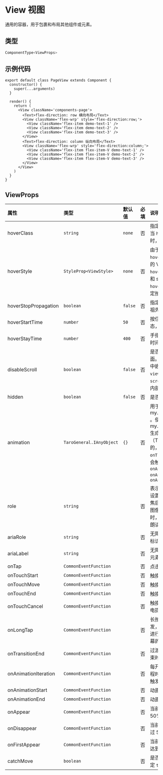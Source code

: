 # View 视图

通用的容器，用于包裹和布局其他组件或元素。

## 类型

```jsx
ComponentType<ViewProps>
```

## 示例代码

```tsx
export default class PageView extends Component {
  constructor() {
    super(...arguments)
  }

  render() {
    return (
      <View className='components-page'>
        <Text>flex-direction: row 横向布局</Text>
        <View className='flex-wrp' style='flex-direction:row;'>
          <View className='flex-item demo-text-1' />
          <View className='flex-item demo-text-2' />
          <View className='flex-item demo-text-3' />
        </View>
        <Text>flex-direction: column 纵向布局</Text>
        <View className='flex-wrp' style='flex-direction:column;'>
          <View className='flex-item flex-item-V demo-text-1' />
          <View className='flex-item flex-item-V demo-text-2' />
          <View className='flex-item flex-item-V demo-text-3' />
        </View>
      </View>
    )
  }
}
```

## ViewProps

| 属性                 | 类型                     | 默认值  | 必填 | 说明                                                                                                                                                                                                    |
| :------------------- | :----------------------- | :------ | :--- | :------------------------------------------------------------------------------------------------------------------------------------------------------------------------------------------------------ |
| hoverClass           | `string`                 | `none`  | 否   | 指定按下去的样式类。当 `hover-class="none"` 时，没有点击态效果                                                                                                                                          |
| hoverStyle           | `StyleProp<ViewStyle>`   | `none`  | 否   | 由于 RN 不支持 `hoverClass`，故 RN 端的 View 组件实现了 `hoverStyle` 属性，写法和 style 类似，只不过 `hoverStyle` 的样式是指定按下去的样式                                                              |
| hoverStopPropagation | `boolean`                | `false` | 否   | 指定是否阻止本节点的祖先节点出现点击态                                                                                                                                                                  |
| hoverStartTime       | `number`                 | `50`    | 否   | 按住后多久出现点击态，单位毫秒                                                                                                                                                                          |
| hoverStayTime        | `number`                 | `400`   | 否   | 手指松开后点击态保留时间，单位毫秒                                                                                                                                                                      |
| disableScroll        | `boolean`                | `false` | 否   | 是否阻止区域内滚动页面。说明： 如果 `view` 中嵌套 `view`，外层 `view` 设置 `disable-scroll` 为 `true` 时禁止内部的滚动                                                                                  |
| hidden               | `boolean`                | `false` | 否   | 是否隐藏                                                                                                                                                                                                |
| animation            | `TaroGeneral.IAnyObject` | `{}`    | 否   | 用于动画，详见 my.createAnimation 。使用 my.createAnimation 生成的动画是通过过渡（Transition）实现的，只会触发 `onTransitionEnd`，不会触发 `onAnimationStart`, `onAnimationIteration`, `onAnimationEnd` |
| role                 | `string`                 |         | 否   | 表示组件的语义角色。设置为 `img` 时，组件聚焦后读屏软件会朗读出图像；设置为 `button` 时，聚焦后读屏软件会朗读出按钮                                                                                     |
| ariaRole             | `string`                 |         | 否   | 无障碍访问，（角色）标识元素的作用                                                                                                                                                                      |
| ariaLabel            | `string`                 |         | 否   | 无障碍访问，（属性）元素的额外描述                                                                                                                                                                      |
| onTap                | `CommonEventFunction`    |         | 否   | 点击                                                                                                                                                                                                    |
| onTouchStart         | `CommonEventFunction`    |         | 否   | 触摸动作开始                                                                                                                                                                                            |
| onTouchMove          | `CommonEventFunction`    |         | 否   | 触摸后移动                                                                                                                                                                                              |
| onTouchEnd           | `CommonEventFunction`    |         | 否   | 触摸动作结束                                                                                                                                                                                            |
| onTouchCancel        | `CommonEventFunction`    |         | 否   | 触摸动作被打断，如来电提醒，弹窗                                                                                                                                                                        |
| onLongTap            | `CommonEventFunction`    |         | 否   | 长按 500ms 之后触发，触发了长按事件后进行移动将不会触发屏幕的滚动                                                                                                                                       |
| onTransitionEnd      | `CommonEventFunction`    |         | 否   | 过渡（Transition）结束时触发                                                                                                                                                                            |
| onAnimationIteration | `CommonEventFunction`    |         | 否   | 每开启一次新的动画过程时触发。（第一次不触发）                                                                                                                                                          |
| onAnimationStart     | `CommonEventFunction`    |         | 否   | 动画开始时触发                                                                                                                                                                                          |
| onAnimationEnd       | `CommonEventFunction`    |         | 否   | 动画结束时触发                                                                                                                                                                                          |
| onAppear             | `CommonEventFunction`    |         | 否   | 当前元素可见面积超过 50% 时触发                                                                                                                                                                         |
| onDisappear          | `CommonEventFunction`    |         | 否   | 当前元素不可见面积超过 50% 时触发                                                                                                                                                                       |
| onFirstAppear        | `CommonEventFunction`    |         | 否   | 当前元素首次可见面积达到 50% 时触发                                                                                                                                                                     |
| catchMove            | `boolean`                |         | 否   | 是否以 `catch` 的形式绑定 `touchmove` 事件                                                                                                                                                              |

<!-- 
## Props 与 API 支持度

| 属性 | H5  | Harmony | React Native | 微信小程序 | 京东小程序 |
| :--: | :-: | :-----: | :----------: | :--------: | :--------: |
|  -   | ✔️  |   ✔️    |      ✔️      |     ✔️     |     ✔️     |
|  -   | ✔️  |   ✔️    |      ✔️      |     ✔️     |     ✔️     |
|  -   | ✔️  |   ✔️    |      ✔️      |     ✔️     |     ✔️     |
|  -   | ✔️  |   ✔️    |      ✔️      |     ✔️     |     ✔️     |
|  -   | ✔️  |   ✔️    |      ✔️      |     ✔️     |     ✔️     |
|  -   | ✔️  |   ✔️    |      ✔️      |     ✔️     |     ✔️     |
-->
